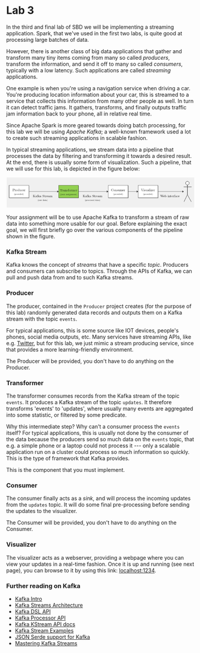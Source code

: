 # Lab 3

In the third and final lab of SBD we will be implementing a streaming
application. Spark, that we've used in the first two labs, is quite good at
processing large batches of data.

However, there is another class of big data applications that gather and
transform many tiny items coming from many so called *producers*, transform the
information, and send it off to many so called *consumers*, typically with a low
latency. Such applications are called *streaming* applications.

One example is when you're using a navigation service when driving a car. You're
producing location information about your car, this is streamed to a service
that collects this information from many other people as well. In turn it can
detect traffic jams. It gathers, transforms, and finally outputs traffic jam
information back to your phone, all in relative real time.

Since Apache Spark is more geared towards doing batch processing, for this lab
we will be using _Apache Kafka_; a well-known framework used a lot to create
such streaming applications in scalable fashion.

In typical streaming applications, we stream data into a pipeline that processes
the data by filtering and transforming it towards a desired result. At the end,
there is usually some form of visualization. Such a pipeline, that we will use
for this lab, is depicted in the figure below:

![Streaming pipeline](../assets/images/kafka_pipeline.png)

Your assignment will be to use Apache Kafka to transform a stream of raw data
into something more usable for our goal. Before explaining the exact goal, we
will first briefly go over the various components of the pipeline shown in the
figure.

### Kafka Stream
Kafka knows the concept of *streams* that have a specific *topic*. Producers and
consumers can subscribe to topics. Through the APIs of Kafka, we can pull and 
push data from and to such Kafka streams.

### Producer
The producer, contained in the `Producer` project creates (for the purpose of
this lab) randomly generated data records and outputs them on a Kafka stream
with the topic `events`.

For typical applications, this is some source like IOT devices, people's phones,
social media outputs, etc. Many services have streaming APIs, like e.g.
[Twitter](https://developer.twitter.com/en/docs/labs/sampled-stream/api-reference/get-tweets-stream-sample),
but for this lab, we just mimic a stream producing service, since that provides
a more learning-friendly environment.

The Producer will be provided, you don't have to do anything on the Producer.

### Transformer

The transformer consumes records from the Kafka stream of the topic `events`.
It produces a Kafka stream of the topic `updates`.
It therefore transforms 'events' to 'updates', where usually many events are
aggregated into some statistic, or filtered by some predicate.

Why this intermediate step? Why can't a consumer process the `events` itself?
For typical applications, this is usually not done by the consumer of the data
because the producers send so much data on the `events` topic, that e.g. a
simple phone or a laptop could not process it --- only a scalable application
run on a cluster could process so much information so quickly. This is the type
of framework that Kafka provides.

This is the component that you must implement.

### Consumer

The consumer finally acts as a _sink_, and will process the incoming updates
from the `updates` topic. It will do some final pre-processing before sending
the updates to the visualizer.

The Consumer will be provided, you don't have to do anything on the Consumer.

### Visualizer

The visualizer acts as a webserver, providing a webpage where you can view your
updates in a real-time fashion. Once it is up and running (see next page), you
can browse to it by using this link: [localhost:1234](http://localhost:1234).

### Further reading on Kafka

* [Kafka Intro](https://kafka.apache.org/intro)
* [Kafka Streams Architecture](https://kafka.apache.org/26/documentation/streams/architecture.html)
* [Kafka DSL API](https://kafka.apache.org/26/documentation/streams/developer-guide/dsl-api.html)
* [Kafka Processor API](https://kafka.apache.org/26/documentation/streams/developer-guide/processor-api.html)
* [Kafka KStream API docs](https://kafka.apache.org/26/javadoc/org/apache/kafka/streams/kstream/KStream.html)
* [Kafka Stream Examples](https://github.com/confluentinc/kafka-streams-examples)
* [JSON Serde support for Kafka](https://github.com/azhur/kafka-serde-scala)
* [Mastering Kafka Streams](https://jaceklaskowski.gitbooks.io/mastering-kafka-streams/)